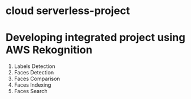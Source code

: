 # cloud serverless-project
# Developing integrated project using AWS Rekognition 
1. Labels Detection
2. Faces Detection
  3. Faces Comparison
4. Faces Indexing
5. Faces Search

